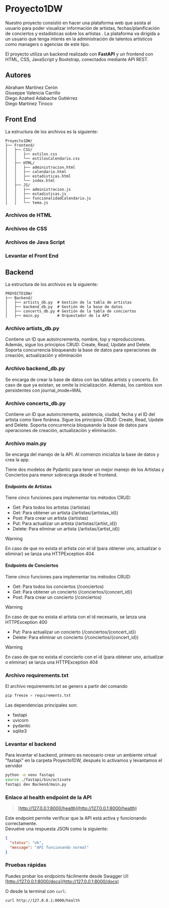 # Proyecto1DW
Nuestro proyecto consistió en hacer una plataforma web que asista al usuario para poder visualizar información de artistas, fechas/planificación de conciertos y estadísticas sobre los artistas . La plataforma va dirigida a un usuario que tenga interés en la administración de talentos artísticos como managers o agencias de este tipo.

El proyecto utiliza un backend realizado con **FastAPI** y un frontend con HTML, CSS, JavaScript y Bootstrap, conectados mediante API REST.

## Autores

Abraham Martínez Cerón  
Giuseppe Valencia Carrillo  
Diego Azahed Adabache Gutiérrez  
Diego Martinez Tinoco  



## Front End 
La estructura de los archivos es la siguiente:
```
Proyecto1DW/
├── Frontend/
│   ├── CSS/
│   │   ├── estilos.css
│   │   └── estilosCalendario.css
│   ├── HTML/
│   │   ├── administracion.html
│   │   ├── calendario.html
│   │   ├── estadisticas.html
│   │   └── index.html
│   ├── JS/
│   │   ├── administracion.js
│   │   ├── estadisticas.js
│   │   ├── funcionalidadCalendario.js
│   │   └── tema.js
```

### Archivos de HTML


### Archivos de CSS



### Archivos de Java Script


### Levantar el Front End



## Backend

La estructura de los archivos es la siguiente:
```
PROYECTO1DW/
├── Backend/
│   ├── artists_db.py  # Gestión de la tabla de artistas
│   ├── backend_db.py  # Gestión de la base de datos 
│   ├── concerts_db.py # Gestión de la tabla de conciertos
│   ├── main.py        # Orquestador de la API 
```

### Archivo artists_db.py

Contiene un ID que autoincrementa, nombre, top y reproducciones. Además, sigue los principios CRUD: Create, Read, Update and Delete. Soporta concurrencia bloqueando la base de datos para operaciones de creación, actualización y eliminación

### Archivo backend_db.py

Se encarga de crear la base de datos con las tablas artists y concerts. En caso de que ya existan, se omite la inicialización. Además, los cambios son persistentes con journal_mode=WAL

### Archivo concerts_db.py

Contiene un ID que autoincrementa, asistencia, ciudad, fecha y el ID del artista como llave foránea. Sigue los principios CRUD: Create, Read, Update and Delete. Soporta concurrencia bloqueando la base de datos para operaciones de creación, actualización y eliminación. 

### Archivo main.py

Se encarga del manejo de la API. Al comienzo inicializa la base de datos y crea la app. 

Tiene dos modelos de Pydantic para tener un mejor manejo de los Artistas y Conciertos para menor sobrecarga desde el frontend.

#### Endpoints de Artistas

Tiene cinco funciones para implementar los métodos CRUD:
- Get: Para todos los artistas (/artistas)
- Get: Para obtener un artista (/artistas/{artistas_id})
- Post: Para crear un artista (/artistas)
- Put: Para actualizar un artista (/artistas/{artist_id})
- Delete: Para eliminar un artista (/artistas/{artist_id})
> [!Warning]
> En caso de que no exista el artista con el id (para obtener uno, actualizar o eliminar) se lanza una HTTPException 404

#### Endpoints de Conciertos

Tiene cinco funciones para implementar los métodos CRUD:
- Get: Para todos los conciertos (/conciertos)
- Get: Para obtener un concierto (/conciertos/{concert_id})
- Post: Para crear un concierto (/conciertos)
> [!Warning]
> En caso de que no exista el artista con el id necesario, se lanza una HTTPException 400
- Put: Para actualizar un concierto (/conciertos/{concert_id})
- Delete: Para eliminar un concierto (/conciertos/{concert_id})
> [!Warning]
> En caso de que no exista el concierto con el id (para obtener uno, actualizar o eliminar) se lanza una HTTPException 404

### Archivo requirements.txt

El archivo requirements.txt se genero a partir del comando
```bash
pip freeze > requirements.txt
```
Las dependencias principales son:
- fastapi
- uvicorn
- pydantic
- sqlite3

### Levantar el backend

Para levantar el backend, primero es necesario crear un ambiente virtual "fastapi" en la carpeta Proyecto1DW, después lo activamos y levantamos el servidor
```bash
python -m venv fastapi
source ./fastapi/bin/activate
fastapi dev Backend/main.py
```

### Enlace al health endpoint de la API

> [http://127.0.0.1:8000/health](http://127.0.0.1:8000/health)

Este endpoint permite verificar que la API está activa y funcionando correctamente.  
Devuelve una respuesta JSON como la siguiente:
```json
{
  "status": "ok",
  "message": "API funcionando normal"
}
```

### Pruebas rápidas

Puedes probar los endpoints fácilmente desde Swagger UI:
[http://127.0.0.1:8000/docs](http://127.0.0.1:8000/docs)

O desde la terminal con `curl`:
```bash
curl http://127.0.0.1:8000/health
```

